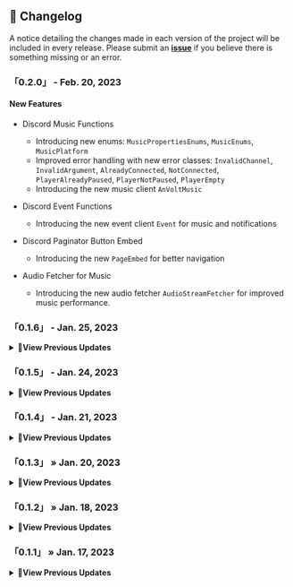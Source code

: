 ## <span class="emoji">📜</span> Changelog

A notice detailing the changes made in each version of the project will be included in every release.
Please submit an **[issue](https://github.com/Stawa/anvolt.py/issues)** if you believe there is something missing or an error.

### 「0.2.0」 - Feb. 20, 2023

#### New Features

- Discord Music Functions

  - Introducing new enums: `MusicPropertiesEnums`, `MusicEnums`, `MusicPlatform`
  - Improved error handling with new error classes: `InvalidChannel`, `InvalidArgument`, `AlreadyConnected`, `NotConnected`, `PlayerAlreadyPaused`, `PlayerNotPaused`, `PlayerEmpty`
  - Introducing the new music client `AnVoltMusic`

- Discord Event Functions

  - Introducing the new event client `Event` for music and notifications

- Discord Paginator Button Embed

  - Introducing the new `PageEmbed` for better navigation

- Audio Fetcher for Music
  - Introducing the new audio fetcher `AudioStreamFetcher` for improved music performance.

### 「0.1.6」 - Jan. 25, 2023

<details>
    <summary><span class="emoji">📄</span><b>View Previous Updates</b></summary>

#### New Features

- Introducing new anime-themed `waifu` and `husbando` options in the `Games` feature
- Added `text`, `player`, `character_name`, and `percentage` properties
- Added new enumerations: `ANIGAMES_WAIFU`, `ANIGAMES_HUSBANDO`, `ANIGAMES_SHIPPER`, `ANIGAMES_OPTION_WAIFU`, and `ANIGAMES_OPTION_HUSBANDO` to provide more options

#### Bug Fix

- Fixed an issue where the `Games.truth` function was returning `None` due to a double `.value`
- Fixed a bug where the `original_response` was returning different results when the produce argument was not used.

</details>

### 「0.1.5」 - Jan. 24, 2023

<details>
    <summary><span class="emoji">📄</span><b>View Previous Updates</b></summary>

#### New Features

- Introducing anvolt.notifier.TwitchClient to interact with Twitch API
- Introducing anvolt.models.TwitchModels to handle Twitch models
- Introducing anvolt.notifier.NotifierClient for sending webhook notification

#### Bug Fix

- Fixed an issue that caused an error to be raised when using the produce argument and changing the `status_code` variable to `status_response`

#### Changed Features

- Renamed the `route.py` file to `enums.py` for better organization and clarity.
- Moved the `errors.py` file to the `models.errors` package for better organization and clarity.
- Updated the typing of the `original_response` property from `dict` to `Union[List[Dict], Dict]` to support lists of dictionaries.
- Updated the typing of the `status_response` property from `int` to `Union[List[int], int]` to support lists of integers.
- Changed the return type of the `produce` function from `Union[List[str], Tuple[List[str], bool]]` to `Tuple[List[str], List[dict]]` to return a tuple of lists containing the URLs and responses, respectively.

#### Package Updates

- Updated `setup.py` with new keywords `Operating System :: OS Independent` and `Environment :: Console` to support a wider range of platforms and environments.

</details>

### 「0.1.4」 - Jan. 21, 2023

<details>
    <summary><span class="emoji">📄</span><b>View Previous Updates</b></summary>

#### New Features

- A Command-Line Interface (CLI) has been added for testing and retrieving endpoint lists for specific categories.
  - `anvolt requests -c <category> -e <endpoint>`: Executes a test request to the specified endpoint in the chosen category.
  - `anvolt category-help`: Displays a list of available categories and their respective endpoints.
  - `anvolt save -c <category> -e <endpoint>`: Retrieves an image from the API and saves it to the current directory set in the command prompt

#### Package Updates

- A `requirements.txt` file has been added to manage package dependencies.
- `install_requires`, `entry_points`, `extras_require`, and `keywords` have been added to the package's setup configuration to improve the package's installation and distribution.

</details>

### 「0.1.3」 » Jan. 20, 2023

<details>
    <summary><span class="emoji">📄</span><b>View Previous Updates</b></summary>

#### Added Features

- A new `Games` class has been added, which allows fetching games category from the API.

#### Removed Features

- Imports for `Utils`, `Trivia`, and `Updater` have been removed as they were causing errors.

##### Package Updates

- Additional classifiers, `Typing :: Typed` and `Intended Audience :: Developers`, have been added to the package metadata.

</details>

### 「0.1.2」 » Jan. 18, 2023

<details>
    <summary><span class="emoji">📄</span><b>View Previous Updates</b></summary>

#### New Features

- Added import for Utils, Trivia, and Updater modules to the `anvolt.__init__.py` file to make it more easier to use them across the project

##### Bug Fixes

- Resolved an issue with the status_code on the \_make_request function to ensure it returns the correct status code.

##### Package Updates

- Updated the package description in the `setup.py`

</details>

### 「0.1.1」 » Jan. 17, 2023

<details>
    <summary><span class="emoji">📄</span><b>View Previous Updates</b></summary>
    <i>This version is in alpha or pre-release stage, any identified bugs or issues will be addressed in future updates</i>
</details>
